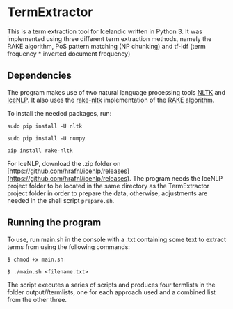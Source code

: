 # TermExtractor

This is a term extraction tool for Icelandic written in Python 3. It was implemented using three different term extraction methods, namely the RAKE algorithm, PoS pattern matching (NP chunking) and tf-idf (term frequency * inverted document frequency)

## Dependencies
The program makes use of two natural language processing tools [NLTK](http://www.nltk.org/) and [IceNLP](https://github.com/hrafnl/icenlp). It also uses the [rake-nltk](https://github.com/csurfer/rake-nltk) implementation of the [RAKE algorithm](https://www.researchgate.net/publication/227988510_Automatic_Keyword_Extraction_from_Individual_Documents).

To install the needed packages, run:

```sudo pip install -U nltk```

```sudo pip install -U numpy```

```pip install rake-nltk```

For IceNLP, download the .zip folder on [https://github.com/hrafnl/icenlp/releases](https://github.com/hrafnl/icenlp/releases). The program needs the IceNLP project folder to be located in the same directory as the TermExtractor project folder in order to prepare the data, otherwise, adjustments are needed in the shell script ```prepare.sh```.


## Running the program
To use, run main.sh in the console with a .txt containing some text to extract terms from using the following commands:

```$ chmod +x main.sh```

```$ ./main.sh <filename.txt>```

The script executes a series of scripts and produces four termlists in the folder output/<filename>/termlists, one for each approach used and a combined list from the other three.
